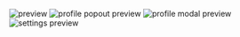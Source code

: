 ![preview](https://N14.hacked-your.tech/content/cdn/oujGtNGxnLNQ.png)
![profile popout preview](https://N14.hacked-your.tech/content/cdn/uCbHItQXcCBr.png)
![profile modal preview](https://N14.hacked-your.tech/content/cdn/PXurEIjANpJx.png)
![settings preview](https://N14.hacked-your.tech/content/cdn/gXqXnZqzXzWP.png)
